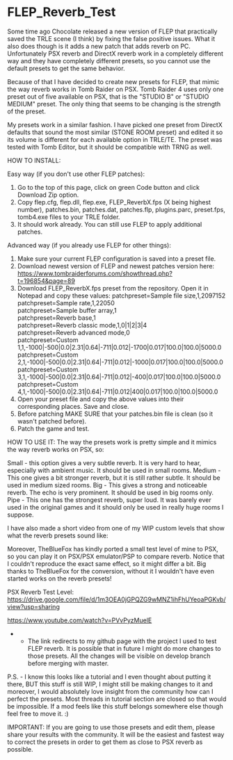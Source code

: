 # FLEP_Reverb_Test

Some time ago Chocolate released a new version of FLEP that practically saved the TRLE scene (I think) by fixing the false positive issues. What it also does though is it adds a new patch that adds reverb on PC. Unfortunately PSX reverb and DirectX reverb work in a completely different way and they have completely different presets, so you cannot use the default presets to get the same behavior.

Because of that I have decided to create new presets for FLEP, that mimic the way reverb works in Tomb Raider on PSX. Tomb Raider 4 uses only one preset out of five available on PSX, that is the "STUDIO B" or "STUDIO MEDIUM" preset. The only thing that seems to be changing is the strength of the preset.

My presets work in a similar fashion. I have picked one preset from DirectX defaults that sound the most similar (STONE ROOM preset) and edited it so its volume is different for each available option in TRLE/TE.
The preset was tested with Tomb Editor, but it should be compatible with TRNG as well.

HOW TO INSTALL:

Easy way (if you don't use other FLEP patches):
1. Go to the top of this page, click on green Code button and click Download Zip option.
2. Copy flep.cfg, flep.dll, flep.exe, FLEP_ReverbX.fps (X being highest number), patches.bin, patches.dat, patches.flp, plugins.parc, preset.fps, tomb4.exe files to your TRLE folder.
3. It should work already. You can still use FLEP to apply additional patches.

Advanced way (if you already use FLEP for other things):
1. Make sure your current FLEP configuration is saved into a preset file.
2. Download newest version of FLEP and newest patches version here: https://www.tombraiderforums.com/showthread.php?t=196854&page=89
3. Download FLEP_ReverbX.fps preset from the repository. Open it in Notepad and copy these values:
 patchpreset=Sample file size,1,2097152  
 patchpreset=Sample rate,1,22050  
 patchpreset=Sample buffer array,1  
 patchpreset=Reverb base,1  
 patchpreset=Reverb classic mode,1,0|1|2|3|4  
 patchpreset=Reverb advanced mode,0  
 patchpreset=Custom 1,1,-1000|-500|0.0|2.31|0.64|-711|0.012|-1700|0.017|100.0|100.0|5000.0  
 patchpreset=Custom 2,1,-1000|-500|0.0|2.31|0.64|-711|0.012|-1000|0.017|100.0|100.0|5000.0  
 patchpreset=Custom 3,1,-1000|-500|0.0|2.31|0.64|-711|0.012|-400|0.017|100.0|100.0|5000.0  
 patchpreset=Custom 4,1,-1000|-500|0.0|2.31|0.64|-711|0.012|400|0.017|100.0|100.0|5000.0  
4. Open your preset file and copy the above values into their corresponding places. Save and close.
5. Before patching MAKE SURE that your patches.bin file is clean (so it wasn't patched before).
5. Patch the game and test.

HOW TO USE IT:
The way the presets work is pretty simple and it mimics the way reverb works on PSX, so:

Small - this option gives a very subtle reverb. It is very hard to hear, especially with ambient music. It should be used in small rooms.
Medium - This one gives a bit stronger reverb, but it is still rather subtle. It should be used in medium sized rooms.
Big - This gives a strong and noticeable reverb. The echo is very prominent. It should be used in big rooms only.
Pipe - This one has the strongest reverb, super loud. It was barely ever used in the original games and it should only be used in really huge rooms I suppose.

I have also made a short video from one of my WIP custom levels that show what the reverb presets sound like:

Moreover, TheBlueFox has kindly ported a small test level of mine to PSX, so you can play it on PSX/PSX emulator/PSP to compare reverb. Notice that I couldn't reproduce the exact same effect, so it might differ a bit. Big thanks to TheBlueFox for the conversion, without it I wouldn't have even started works on the reverb presets!

PSX Reverb Test Level: https://drive.google.com/file/d/1m3OEA0jGPQZG9wMNZ1ihFhUYeoaPGKvb/view?usp=sharing

https://www.youtube.com/watch?v=PVvPyzMuelE

* - The link redirects to my github page with the project I used to test FLEP reverb. It is possible that in future I might do more changes to those presets. All the changes will be visible on develop branch before merging with master.

P.S. - I know this looks like a tutorial and I even thought about putting it there, BUT this stuff is still WIP, I might still be making changes to it and moreover, I would absolutely love insight from the community how can I perfect the presets. Most threads in tutorial section are closed so that would be impossible. If a mod feels like this stuff belongs somewhere else though feel free to move it. :)

IMPORTANT:
If you are going to use those presets and edit them, please share your results with the community. It will be the easiest and fastest way to correct the presets in order to get them as close to PSX reverb as possible.
